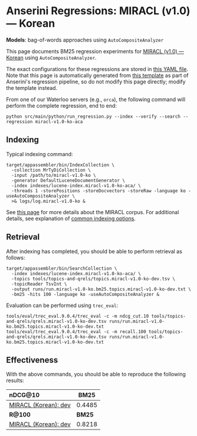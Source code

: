 # Anserini Regressions: MIRACL (v1.0) &mdash; Korean

**Models**: bag-of-words approaches using `AutoCompositeAnalyzer`

This page documents BM25 regression experiments for [MIRACL (v1.0) &mdash; Korean](https://github.com/project-miracl/miracl) using `AutoCompositeAnalyzer`.

The exact configurations for these regressions are stored in [this YAML file](../../src/main/resources/regression/miracl-v1.0-ko-aca.yaml).
Note that this page is automatically generated from [this template](../../src/main/resources/docgen/templates/miracl-v1.0-ko-aca.template) as part of Anserini's regression pipeline, so do not modify this page directly; modify the template instead.

From one of our Waterloo servers (e.g., `orca`), the following command will perform the complete regression, end to end:

```
python src/main/python/run_regression.py --index --verify --search --regression miracl-v1.0-ko-aca
```

## Indexing

Typical indexing command:

```
target/appassembler/bin/IndexCollection \
  -collection MrTyDiCollection \
  -input /path/to/miracl-v1.0-ko \
  -generator DefaultLuceneDocumentGenerator \
  -index indexes/lucene-index.miracl-v1.0-ko-aca/ \
  -threads 1 -storePositions -storeDocvectors -storeRaw -language ko -useAutoCompositeAnalyzer \
  >& logs/log.miracl-v1.0-ko &
```

See [this page](https://github.com/project-miracl/miracl) for more details about the MIRACL corpus.
For additional details, see explanation of [common indexing options](../../docs/common-indexing-options.md).

## Retrieval

After indexing has completed, you should be able to perform retrieval as follows:

```
target/appassembler/bin/SearchCollection \
  -index indexes/lucene-index.miracl-v1.0-ko-aca/ \
  -topics tools/topics-and-qrels/topics.miracl-v1.0-ko-dev.tsv \
  -topicReader TsvInt \
  -output runs/run.miracl-v1.0-ko.bm25.topics.miracl-v1.0-ko-dev.txt \
  -bm25 -hits 100 -language ko -useAutoCompositeAnalyzer &
```

Evaluation can be performed using `trec_eval`:

```
tools/eval/trec_eval.9.0.4/trec_eval -c -m ndcg_cut.10 tools/topics-and-qrels/qrels.miracl-v1.0-ko-dev.tsv runs/run.miracl-v1.0-ko.bm25.topics.miracl-v1.0-ko-dev.txt
tools/eval/trec_eval.9.0.4/trec_eval -c -m recall.100 tools/topics-and-qrels/qrels.miracl-v1.0-ko-dev.tsv runs/run.miracl-v1.0-ko.bm25.topics.miracl-v1.0-ko-dev.txt
```

## Effectiveness

With the above commands, you should be able to reproduce the following results:

| **nDCG@10**                                                                                                  | **BM25**  |
|:-------------------------------------------------------------------------------------------------------------|-----------|
| [MIRACL (Korean): dev](https://github.com/project-miracl/miracl)                                             | 0.4485    |
| **R@100**                                                                                                    | **BM25**  |
| [MIRACL (Korean): dev](https://github.com/project-miracl/miracl)                                             | 0.8218    |
